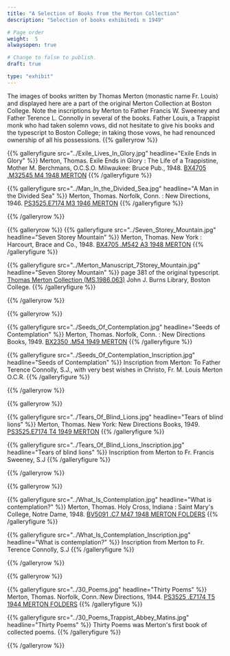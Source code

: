 ```yaml
---
title: "A Selection of Books from the Merton Collection"
description: "Selection of books exhibitedi n 1949"

# Page order
weight:  5
alwaysopen: true

# Change to false to publish.
draft: true

type: "exhibit"
---
```

The images of books written by Thomas Merton (monastic name Fr. Louis) and displayed here are a part of the original Merton Collection at Boston College. Note the inscriptions by Merton to Father Francis W. Sweeney and Father Terence L. Connolly in several of the books. Father Louis, a Trappist monk who had taken solemn vows, did not hesitate to give his books and the typescript to Boston College; in taking those vows, he had renounced ownership of all his possessions.
{{% galleryrow %}}

{{% galleryfigure src="../Exile_Lives_In_Glory.jpg" headline="Exile Ends in Glory" %}}
Merton, Thomas. Exile Ends in Glory : The Life of a Trappistine, Mother M. Berchmans, O.C.S.O. Milwaukee: Bruce Pub., 1948. [BX4705 .M32545 M4 1948 MERTON](https://bc-primo.hosted.exlibrisgroup.com/primo-explore/fulldisplay?docid=ALMA-BC21369978200001021&context=L&vid=bclib_new&search_scope=bcl&tab=bcl_only&lang=en_US)
{{% /galleryfigure %}}

{{% galleryfigure src="../Man_In_the_Divided_Sea.jpg" headline="A Man in the Divided Sea" %}}
Merton, Thomas. Norfolk, Conn. : New Directions, 1946. [PS3525.E7174 M3 1946 MERTON](https://bc-primo.hosted.exlibrisgroup.com/primo-explore/fulldisplay?docid=ALMA-BC21363953180001021&context=L&vid=bclib_new&search_scope=bcl&tab=bcl_only&lang=en_US)
{{% /galleryfigure %}}

{{% /galleryrow %}}

{{% galleryrow %}}
{{% galleryfigure src="../Seven_Storey_Mountain.jpg" headline="Seven Storey Mountain" %}}
Merton, Thomas. New York : Harcourt, Brace and Co., 1948. [BX4705 .M542 A3 1948 MERTON](https://bc-primo.hosted.exlibrisgroup.com/primo-explore/fulldisplay?docid=ALMA-BC21314486620001021&context=L&vid=bclib_new&search_scope=bcl&tab=bcl_only&lang=en_US)
{{% /galleryfigure %}}

{{% galleryfigure src="../Merton_Manuscript_7Storey_Mountain.jpg" headline="Seven Storey Mountain" %}}
page 381 of the original typescript. [Thomas Merton Collection (MS.1986.063)](https://bc-primo.hosted.exlibrisgroup.com/primo-explore/fulldisplay?docid=ALMA-BC21314486620001021&context=L&vid=bclib_new&search_scope=bcl&tab=bcl_only&lang=en_US) John J. Burns Library, Boston College.
{{% /galleryfigure %}}

{{% /galleryrow %}}

{{% galleryrow %}}

{{% galleryfigure src="../Seeds_Of_Contemplation.jpg" headline="Seeds of Contemplation" %}}
Merton, Thomas. Norfolk, Conn. : New Directions Books, 1949. [BX2350 .M54 1949 MERTON](https://bc-primo.hosted.exlibrisgroup.com/primo-explore/fulldisplay?docid=ALMA-BC21377254660001021&context=L&vid=bclib_new&search_scope=bcl&tab=bcl_only&lang=en_US)
{{% /galleryfigure %}}

{{% galleryfigure src="../Seeds_Of_Contemplation_Inscription.jpg" headline="Seeds of Contemplation" %}}
Inscription from Merton: To Father Terence Connolly, S.J., with very best wishes in Christo, Fr. M. Louis Merton O.C.R.
{{% /galleryfigure %}}

{{% /galleryrow %}}

{{% galleryrow %}}

{{% galleryfigure src="../Tears_Of_Blind_Lions.jpg" headline="Tears of blind lions" %}}
Merton, Thomas. New York: New Directions Books, 1949. [PS3525.E7174 T4 1949 MERTON](https://bc-primo.hosted.exlibrisgroup.com/primo-explore/fulldisplay?docid=ALMA-BC21314475330001021&context=L&vid=bclib_new&search_scope=bcl&tab=bcl_only&lang=en_US)
{{% /galleryfigure %}}

{{% galleryfigure src="../Tears_Of_Blind_Lions_Inscription.jpg" headline="Tears of blind lions" %}}
Inscription from Merton to Fr. Francis Sweeney, S.J
{{% /galleryfigure %}}

{{% /galleryrow %}}

{{% galleryrow %}}

{{% galleryfigure src="../What_Is_Contemplation.jpg" headline="What is contemplation?" %}}
Merton, Thomas. Holy Cross, Indiana : Saint Mary's College, Notre Dame, 1948. [BV5091 .C7 M47 1948 MERTON FOLDERS](https://bc-primo.hosted.exlibrisgroup.com/primo-explore/fulldisplay?docid=ALMA-BC21369990640001021&context=L&vid=bclib_new&search_scope=bcl&tab=bcl_only&lang=en_US)
{{% /galleryfigure %}}

{{% galleryfigure src="../What_Is_Contemplation_Inscription.jpg" headline="What is contemplation?" %}}
Inscription from Merton to Fr. Terence Connolly, S.J
{{% /galleryfigure %}}

{{% /galleryrow %}}

{{% galleryrow %}}

{{% galleryfigure src="../30_Poems.jpg" headline="Thirty Poems" %}}
Merton, Thomas. Norfolk, Conn.:New Directions, 1944. [PS3525 .E7174 T5 1944 MERTON FOLDERS](https://bc-primo.hosted.exlibrisgroup.com/primo-explore/fulldisplay?docid=ALMA-BC21314476880001021&context=L&vid=bclib_new&search_scope=bcl&tab=bcl_only&lang=en_US)
{{% /galleryfigure %}}

{{% galleryfigure src="../30_Poems_Trappist_Abbey_Matins.jpg" headline="Thirty Poems" %}}
Thirty Poems was Merton's first book of collected poems.
{{% /galleryfigure %}}

{{% /galleryrow %}}